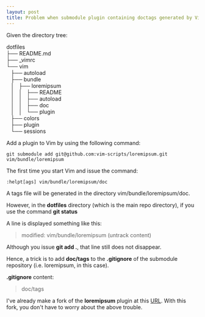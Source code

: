 ```yaml
---
layout: post
title: Problem when submodule plugin containing doctags generated by Vim
---
```

Given the directory tree:

dotfiles<br/>
├──&nbsp;README.md<br/>
├──&nbsp;_vimrc<br/>
└──&nbsp;vim<br/>
&nbsp;&nbsp;&nbsp;├──&nbsp;autoload<br/>
&nbsp;&nbsp;&nbsp;├──&nbsp;bundle<br/>
&nbsp;&nbsp;&nbsp;│&nbsp;&nbsp;&nbsp;├──&nbsp;loremipsum<br/>
&nbsp;&nbsp;&nbsp;│&nbsp;&nbsp;&nbsp;│&nbsp;&nbsp;&nbsp;├──&nbsp;README<br/>
&nbsp;&nbsp;&nbsp;│&nbsp;&nbsp;&nbsp;│&nbsp;&nbsp;&nbsp;├──&nbsp;autoload<br/>
&nbsp;&nbsp;&nbsp;│&nbsp;&nbsp;&nbsp;│&nbsp;&nbsp;&nbsp;├──&nbsp;doc<br/>
&nbsp;&nbsp;&nbsp;│&nbsp;&nbsp;&nbsp;│&nbsp;&nbsp;&nbsp;└──&nbsp;plugin<br/>
&nbsp;&nbsp;&nbsp;├──&nbsp;colors<br/>
&nbsp;&nbsp;&nbsp;├──&nbsp;plugin<br/>
&nbsp;&nbsp;&nbsp;└──&nbsp;sessions<br/>

Add a plugin to Vim by using the following command:

```
git submodule add git@github.com:vim-scripts/loremipsum.git vim/bundle/loremipsum
```

The first time you start Vim and issue the command:

```
:helpt[ags] vim/bundle/loremipsum/doc
```

A tags file will be generated in the directory vim/bundle/loremipsum/doc.

However, in the **dotfiles** directory (which is the main repo directory), if you use the command **git status**

A line is displayed something like this:

> modified: vim/bundle/loremipsum (untrack content)

Although you issue **git add .**, that line still does not disappear.

Hence, a trick is to add **doc/tags** to the **.gitignore** of the submodule repository (i.e. loremipsum, in this case).

**.gitignore** content:

> doc/tags

I've already make a fork of the **loremipsum** plugin at this [URL](https://github.com/lbkvu/loremipsum "loremipsum forked by lbkvu"). With this fork, you don't have to worry about the above trouble.
